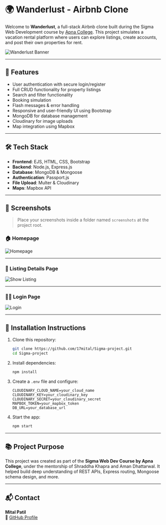 
# 🌍 Wanderlust - Airbnb Clone

Welcome to **Wanderlust**, a full-stack Airbnb clone built during the Sigma Web Development course by [Apna College](https://www.apnacollege.in/). This project simulates a vacation rental platform where users can explore listings, create accounts, and post their own properties for rent.

![Wanderlust Banner](screenshots/banner.png)

---

## 🚀 Features

- User authentication with secure login/register
- Full CRUD functionality for property listings
- Search and filter functionality
- Booking simulation
- Flash messages & error handling
- Responsive and user-friendly UI using Bootstrap
- MongoDB for database management
- Cloudinary for image uploads
- Map integration using Mapbox

---

## 🛠️ Tech Stack

- **Frontend**: EJS, HTML, CSS, Bootstrap
- **Backend**: Node.js, Express.js
- **Database**: MongoDB & Mongoose
- **Authentication**: Passport.js
- **File Upload**: Multer & Cloudinary
- **Maps**: Mapbox API

---

## 📸 Screenshots

> Place your screenshots inside a folder named `screenshots` at the project root.

### 🏠 Homepage

![Homepage](screenshots/home.png)

---

### 📝 Listing Details Page

![Show Listing](screenshots/show-listing.png)

---

### 🧑‍💼 Login Page

![Login](screenshots/login.png)

---

## 🔧 Installation Instructions

1. Clone this repository:
   ```bash
   git clone https://github.com/17mital/Sigma-project.git
   cd Sigma-project
   ```

2. Install dependencies:
   ```bash
   npm install
   ```

3. Create a `.env` file and configure:
   ```env
   CLOUDINARY_CLOUD_NAME=your_cloud_name
   CLOUDINARY_KEY=your_cloudinary_key
   CLOUDINARY_SECRET=your_cloudinary_secret
   MAPBOX_TOKEN=your_mapbox_token
   DB_URL=your_database_url
   ```

4. Start the app:
   ```bash
   npm start
   ```

---

## 📚 Project Purpose

This project was created as part of the **Sigma Web Dev Course by Apna College**, under the mentorship of Shraddha Khapra and Aman Dhattarwal. It helped build deep understanding of REST APIs, Express routing, Mongoose schema design, and more.

---

## 📬 Contact

**Mital Patil**  
🔗 [GitHub Profile](https://github.com/17mital)
